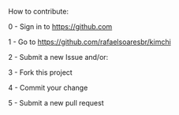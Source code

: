 How to contribute:


0 - Sign in to https://github.com

1 - Go to https://github.com/rafaelsoaresbr/kimchi

2 - Submit a new Issue and/or:

3 - Fork this project

4 - Commit your change

5 - Submit a new pull request
